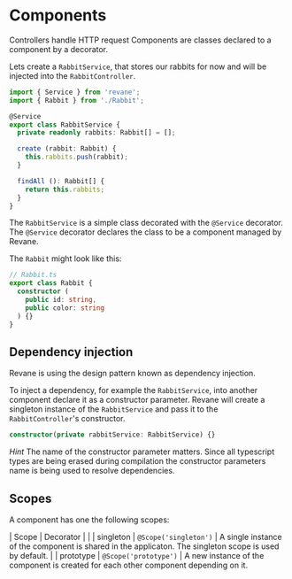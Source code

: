 # Components

Controllers handle HTTP request
Components are classes declared to a component by a decorator.

Lets create a `RabbitService`, that stores our rabbits for now and will be
injected into the `RabbitController`.

```ts
import { Service } from 'revane';
import { Rabbit } from './Rabbit';

@Service
export class RabbitService {
  private readonly rabbits: Rabbit[] = [];

  create (rabbit: Rabbit) {
    this.rabbits.push(rabbit);
  }

  findAll (): Rabbit[] {
    return this.rabbits;
  }
}
```

The `RabbitService` is a simple class decorated with the `@Service` decorator. The `@Service` decorator declares the class to be a component managed by Revane.

The `Rabbit` might look like this:

```ts
// Rabbit.ts
export class Rabbit {
  constructor (
    public id: string,
    public color: string
  ) {}
}
```

## Dependency injection

Revane is using the design pattern known as dependency injection.

To inject a dependency, for example the `RabbitService`, into another component
declare it as a constructor parameter. Revane will create a singleton instance
of the `RabbitService` and pass it to the `RabbitController`'s constructor.

```ts
constructor(private rabbitService: RabbitService) {}
```

*Hint* The name of the constructor parameter matters. Since all typescript types
are being erased during compilation the constructor parameters name is being
used to resolve dependencies.  

## Scopes

A component has one the following scopes:

| Scope     | Decorator             | |
| singleton | `@Scope('singleton')` | A single instance of the component is shared in the applicaton. The singleton scope is used by default. |
| prototype | `@Scope('prototype')` | A new instance of the component is created for each other component depending on it.
